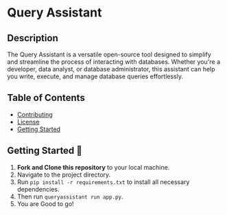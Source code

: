 # Query Assistant

## Description

The Query Assistant is a versatile open-source tool designed to simplify and streamline the process of interacting with databases. Whether you're a developer, data analyst, or database administrator, this assistant can help you write, execute, and manage database queries effortlessly.

## Table of Contents

- [Contributing](#contributing)
- [License](#license)
- [Getting Started](#getting-started-🚀)

## Getting Started 🚀

1. **Fork and Clone this repository** to your local machine.
2. Navigate to the project directory.
3. Run `pip install -r requirements.txt` to install all necessary dependencies.
4. Then run `queryassistant run app.py`.
5. You are Good to go!